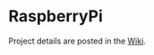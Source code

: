 # RaspberryPi

Project details are posted in the <a href="https://github.com/igrowing/RaspberryPi/wiki">Wiki</a>.
